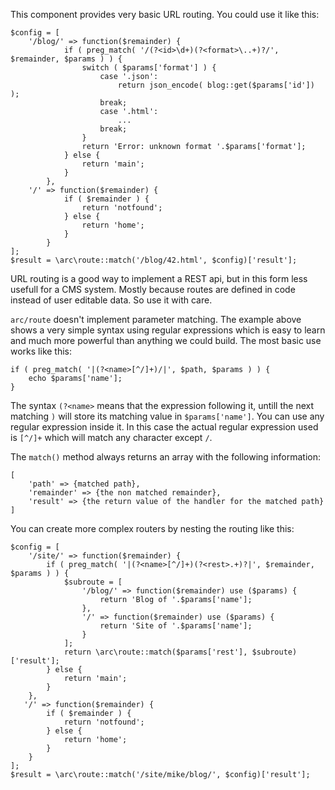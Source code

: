 This component provides very basic URL routing. You could use it like this:

    $config = [
        '/blog/' => function($remainder) {
                if ( preg_match( '/(?<id>\d+)(?<format>\..+)?/', $remainder, $params ) ) {
                    switch ( $params['format'] ) {
                        case '.json':
                            return json_encode( blog::get($params['id']) );
                        break;
                        case '.html':
                            ...
                        break;
                    }
                    return 'Error: unknown format '.$params['format'];
                } else {
                    return 'main';
                }
            },
        '/' => function($remainder) {
                if ( $remainder ) {
                    return 'notfound';
                } else {
                    return 'home';
                }
            }
    ];
    $result = \arc\route::match('/blog/42.html', $config)['result'];
     
URL routing is a good way to implement a REST api, but in this form less usefull for a CMS system. Mostly because routes
are defined in code instead of user editable data. So use it with care.

`arc/route` doesn't implement parameter matching. The example above shows a very simple syntax using regular expressions
which is easy to learn and much more powerful than anything we could build. The most basic use works like this:
 
    if ( preg_match( '|(?<name>[^/]+)/|', $path, $params ) ) {
        echo $params['name'];
    }
    
The syntax `(?<name>` means that the expression following it, untill the next matching `)` will store its matching value
in `$params['name']`. You can use any regular expression inside it. In this case the actual regular expression used is 
`[^/]+` which will match any character except `/`.

The `match()` method always returns an array with the following information:

    [
        'path' => {matched path},
        'remainder' => {the non matched remainder},
        'result' => {the return value of the handler for the matched path}
    ]

You can create more complex routers by nesting the routing like this:

    $config = [
        '/site/' => function($remainder) {
            if ( preg_match( '|(?<name>[^/]+)(?<rest>.+)?|', $remainder, $params ) ) {
                $subroute = [
                    '/blog/' => function($remainder) use ($params) {
                        return 'Blog of '.$params['name'];
                    },
                    '/' => function($remainder) use ($params) {
                        return 'Site of '.$params['name'];
                    }
                ];
                return \arc\route::match($params['rest'], $subroute)['result'];
            } else {
                return 'main';
            }
        },
       '/' => function($remainder) {
            if ( $remainder ) {
                return 'notfound';
            } else {
                return 'home';
            }
        }
    ];
    $result = \arc\route::match('/site/mike/blog/', $config)['result'];
        
        